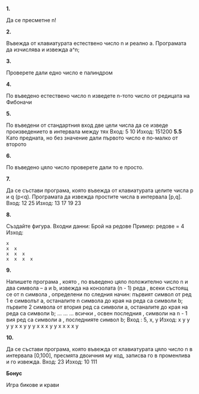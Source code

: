 **1.**

Да се пресметне n!

**2.**

Въвежда от клавиатурата естествено число n и реално a. Програмата да изчислява и извежда а^n;

**3.**

Проверете дали едно число е палиндром

**4.**

По въведено естествено число n изведете n-тото число от редицата на Фибоначи

**5.**

По въведени от стандартния вход две цели числа да се изведе произведението в интервала между тях
Вход: 5 10
Изход: 151200
**5.5**
Като предната, но без значение дали първото число е по-малко от второто

**6.**

По въведено цяло число проверете дали то е просто.

**7.**

Да се състави програма, която въвежда от клавиатурата целите числа p и q (p<q). Програмата да извежда простите числа в интервала [p,q].
Вход: 12 25
Изход: 13 17 19 23

**8.**

Създайте фигура. Входни данни: Брой на редове Пример: редове = 4
Изход:
```
x
x  x
x  x  x
x  x  x  x 
```

**9.**

Напишете програма , която , по въведено цяло положително число n и два символа – a и b, извежда на конзолата (n - 1) реда , всеки състоящ се от n символа , определени по следния начин:
първият символ от ред 1 е символът a, останалите n символа до края на реда са символи b;
първите 2 символа от втория ред са символи a, останалите до края на реда са символи b; ... ... ... всички , освен последния , символи на n - 1 вия ред са символи а , последнияте символ b;
Вход : 5, x, y
Изход:
x y y y y
x x y y y
x x x y y
x x x x y

**10.**

Да се състави програма, която въвежда от клавиатурата цяло число n в интервала [0,100], пресмята двоичния му код, записва го в променлива и го извежда. Вход: 23 Изход: 10 111

**Бонус**

Игра бикове и крави
